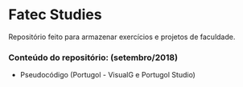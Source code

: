 # Fatec Studies
Repositório feito para armazenar exercícios e projetos de faculdade.

### Conteúdo do repositório: (setembro/2018)

- Pseudocódigo (Portugol - VisualG e Portugol Studio)
